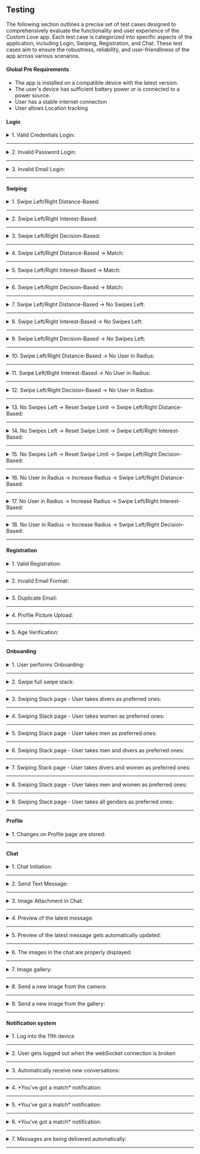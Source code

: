 ## Testing 
The following section outlines a precise set of test cases designed to comprehensively evaluate the functionality and user experience of the Custom Love app. Each test case is categorized into specific aspects of the application, including Login, Swiping, Registration, and Chat. These test cases aim to ensure the robustness, reliability, and user-friendliness of the app across various scenarios.

#### Global Pre Requirements
- The app is installed on a compatible device with the latest version.
- The user's device has sufficient battery power or is connected to a power source.
- User has a stable internet connection
- User allows Location tracking

#### Login
<!-- This is one Test Case section -->
<details>
<summary> 1. Valid Credentials Login: </summary>

###### Pre Requirement
- User is already registered on the platform.

###### Test
- Launch the application.
- Navigate to the login screen.
- Enter a valid email address in the email field.
- Enter the corresponding password in the password field.
- Click or tap the 'Sign In' button.

###### Post Requirement
- User's location is being tracked as per the app's functionality (verify if necessary).
- User's session is started and maintained.
- User can view and interact with the swiping stack.
- User's login state is persisted when navigating to different sections of the app or after minimizing the app.
</details>

---

<!-- End Test Case section -->

<!-- This is one Test Case section -->

<details>
<summary> 2. Invalid Password Login: </summary>

###### Pre Requirement
- User is already registered on the platform.

###### Test
- Enter the registered email address in the email field.
- Enter an incorrect password in the password field.
- Click the 'Sign In' button.

###### Post Requirement
- Display a "Wrong Password" pop-up notification.
</details>

---
<!-- End Test Case section -->

<!-- This is one Test Case section -->

<details>
<summary> 3. Invalid Email Login: </summary>

###### Pre Requirement
- No user registered with this email.

###### Test
- Enter email and password.
- Click the 'Sign In' button.

###### Post Requirement
- Display a "Wrong Email" pop-up notification.
</details>

---
<!-- End Test Case section -->


#### Swiping

<!-- This is one Test Case section -->

<details>
<summary> 1. Swipe Left/Right Distance-Based: </summary>

###### Pre Requirement
- User is logged in
- Swiping timer is expired

###### Test
- User clicks reject/like button

###### Post Requirement
- User sees new swipe card
- Swiping timer is reset
</details>

---
<!-- End Test Case section -->

<!-- This is one Test Case section -->
<details>
<summary> 2. Swipe Left/Right Interest-Based: </summary>

###### Pre Requirement
- User is logged in
- Swiping timer is expired

###### Test
- User clicks reject/like button

###### Post Requirement
- User sees new swipe card
- Swiping timer is reset
</details>

---
<!-- End Test Case section -->

<!-- This is one Test Case section -->

<details>
<summary> 3. Swipe Left/Right Decision-Based: </summary>

###### Pre Requirement
- User is logged in
- Swiping timer is expired

###### Test
- User clicks reject/like button

###### Post Requirement
- User sees new swipe card
- Swiping timer is reset
</details>

---
<!-- End Test Case section -->

<!-- This is one Test Case section -->

<details>
<summary> 4. Swipe Left/Right Distance-Based → Match: </summary>

###### Pre Requirement
- User is logged in
- Swiping timer is expired
- Other User liked this user

###### Test
- User clicks like button

###### Post Requirement
- User gets Notification that the other User liked him/her too
- User can discard
- User can open conversation
- Swiping timer is reset

</details>

---
<!-- End Test Case section -->



<!-- This is one Test Case section -->
<details>
<summary> 5. Swipe Left/Right Interest-Based → Match:</summary>

###### Pre Requirement
- User is logged in
- Swiping timer is expired
- Other User liked this user

###### Test
- User clicks like button

###### Post Requirement
- User gets Notification that the other User liked him/her too
- User can discard
- User can open conversation
- Swiping timer is reset

</details>

---
<!-- End Test Case section -->

<!-- This is one Test Case section -->
<details>
<summary> 6. Swipe Left/Right Decision-Based → Match: </summary>

###### Pre Requirement
- User is logged in
- Swiping timer is expired
- Other User liked this user

###### Test
- User clicks like button

###### Post Requirement
- User gets Notification that the other User liked him/her too
- User can discard
- User can open conversation
- Swiping timer is reset

</details>

---
<!-- End Test Case section -->

<!-- This is one Test Case section -->
<details>
<summary> 7. Swipe Left/Right Distance-Based → No Swipes Left: </summary>

###### Pre Requirement
- User is logged in
- Swiping timer is expired

###### Test
- User clicks reject/like button

###### Post Requirement
- User sees new card with the following text "Sorry - No Swipes Left"
- User can not swipe this card
</details>

---
<!-- End Test Case section -->

<!-- This is one Test Case section -->
<details>
<summary> 8. Swipe Left/Right Interest-Based → No Swipes Left: </summary>

###### Pre Requirement
- User is logged in
- Swiping timer is expired

###### Test
- User clicks reject/like button

###### Post Requirement
- User sees new card with the following text "Sorry - No Swipes Left"
- User can not swipe this card
</details>

---
<!-- End Test Case section -->


<!-- This is one Test Case section -->
<details>
<summary> 9. Swipe Left/Right Decision-Based → No Swipes Left: </summary>

###### Pre Requirement
- User is logged in
- Swiping timer is expired

###### Test
- User clicks reject/like button

###### Post Requirement
- User sees new card with the following text "Sorry - No Swipes Left"
- User can not swipe this card
</details>

---
<!-- End Test Case section -->

<!-- This is one Test Case section -->
<details>
<summary> 10. Swipe Left/Right Distance-Based → No User in Radius: </summary>

###### Pre Requirement
- User is logged in
- Swiping timer is expired

###### Test
- User clicks reject/like button

###### Post Requirement
- User sees card with the following text "No users in the area"
- User can not swipe this card
</details>

---
<!-- End Test Case section -->

<!-- This is one Test Case section -->
<details>
<summary> 11. Swipe Left/Right Interest-Based → No User in Radius: </summary>

###### Pre Requirement
- User is logged in
- Swiping timer is expired

###### Test
- User clicks reject/like button

###### Post Requirement
- User sees card with the following text "No users in the area"
- User can not swipe this card
</details>

---
<!-- End Test Case section -->


<!-- This is one Test Case section -->
<details>
<summary> 12. Swipe Left/Right Decision-Based → No User in Radius: </summary>

###### Pre Requirement
- User is logged in
- Swiping timer is expired

###### Test
- User clicks reject/like button

###### Post Requirement
- User sees card with the following text "No users in the area"
- User can not swipe this card
</details>

---
<!-- End Test Case section -->


<!-- This is one Test Case section -->
<details>
<summary> 13. No Swipes Left → Reset Swipe Limit → Swipe Left/Right Distance-Based: </summary>

###### Pre Requirement
- User is logged in
- User sees card with the following text "Sorry - No Swipes Left"

###### Test
- User is waiting one day

###### Post Requirement
- User gets swiping cards
</details>

---
<!-- End Test Case section -->

<!-- This is one Test Case section -->
<details>
<summary> 14. No Swipes Left → Reset Swipe Limit → Swipe Left/Right Interest-Based: </summary>

###### Pre Requirement
- User is logged in
- User sees card with the following text "Sorry - No Swipes Left"

###### Test
- User is waiting one day

###### Post Requirement
- User gets swiping cards
</details>

---
<!-- End Test Case section -->


<!-- This is one Test Case section -->
<details>
<summary> 15. No Swipes Left → Reset Swipe Limit → Swipe Left/Right Decision-Based: </summary>

###### Pre Requirement
- User is logged in
- User sees card with the following text "Sorry - No Swipes Left"

###### Test
- User is waiting one day

###### Post Requirement
- User gets swiping cards
</details>

---
<!-- End Test Case section -->


<!-- This is one Test Case section -->
<details>
<summary> 16. No User in Radius → Increase Radius → Swipe Left/Right Distance-Based:</summary>

###### Pre Requirement
- User is logged in
- User sees card with the following text "No users in the area"

###### Test
- User increases search radius

###### Post Requirement
- User gets swiping cards
</details>

---
<!-- End Test Case section -->


<!-- This is one Test Case section -->
<details>
<summary> 17. No User in Radius → Increase Radius → Swipe Left/Right Interest-Based: </summary>

###### Pre Requirement
- User is logged in
- User sees card with the following text "No users in the area"

###### Test
- User increases search radius

###### Post Requirement
- User gets swiping cards
</details>

---
<!-- End Test Case section -->

<!-- This is one Test Case section -->
<details>
<summary> 18. No User in Radius → Increase Radius → Swipe Left/Right Decision-Based: </summary>

###### Pre Requirement
- User is logged in
- User sees card with the following text "No users in the area"

###### Test
- User increases search radius

###### Post Requirement
- User gets swiping cards
</details>

---
<!-- End Test Case section -->

#### Registration

<!-- This is one Test Case section -->
<details>
<summary> 1. Valid Registration: </summary>

###### Pre Requirement
- User is not registered yet

###### Test
- User clicks on "Register now"
- Users Location gets fetched
- User clicks "Next"
- User sets a valid Search Radius
- User clicks "Next"
- User enters his First Name, Last Name, Email, Password
- User clicks "Next"
- User enters Gender, Preference, Birthday
- User clicks "Next"
- User sets Profile Pictures
- User clicks "Next"
- User sets interests between 3 and 5
- User clicks "Next"
- User sets Profile Bio
- User clicks "Next"
- User sees Profile summary
- User clicks "Submit"

###### Post Requirement
- User is now registered
- User sees the Onboarding page

</details>

---
<!-- End Test Case section -->


<!-- This is one Test Case section -->
<details>
<summary> 2. Invalid Email Format:</summary>

###### Pre Requirement
- User clicks on "Register now"
- App retrievs location
- User clicks on "Next"
- User sets search radius
- User clicks on "Next"
- User is on Profile Name page

###### Test
- User enters an invalid Email format
- User clicks "Next"

###### Post Requirement
- User gets "Invalid email format" notification 
- User is still on the Profile Name page

</details>

---
<!-- End Test Case section -->


<!-- This is one Test Case section -->
<details>
<summary> 3. Duplicate Email: </summary>

###### Pre Requirement
- User clicks on "Register now"
- App retrievs location
- User clicks on "Next"
- User sets search radius
- User clicks on "Next"
- User is on Profile Name page

###### Test
- User enters an already existing Email 
- User clicks "Next"

###### Post Requirement
- User gets "Email already exists" notification 
- User is still on the Profile Name page

</details>

---
<!-- End Test Case section -->

<!-- This is one Test Case section -->
<details>
<summary> 4. Profile Picture Upload: </summary>

###### Pre Requirement
- User clicks on "Register now"
- App retrievs location
- User clicks on "Next"
- User sets search radius
- User clicks on "Next" to Profile Pictures page

###### Test
- User clicks on image to upload image
- User uploads image

###### Post Requirement
- User sees image displayed on the Profile Pictures page

</details>

---
<!-- End Test Case section -->


<!-- This is one Test Case section -->
<details>
<summary> 5. Age Verification: </summary>

###### Pre Requirement
- User clicks on "Register now"
- App retrievs location
- User clicks on "Next"
- User sets search radius
- User clicks on "Next" to Profile Details Page

###### Test
- User clicks on Birtday
- User sees Calender to choose Date
- Only dates are choosable where the person is already 18
- User chooses date

###### Post Requirement
- User sees birthday on Profile Details page 

</details>

---
<!-- End Test Case section -->


#### Onboarding

<!-- This is one Test Case section -->
<details>
<summary> 1. User performs Onboarding: </summary>

###### Pre Requirement
- User has finished succesfully the registration

###### Test
- User sees "Welcome to CustomLove" page
- User clicks on next arrow
- User sees "What is CustomLove?" page
- User clicks on next arrow
- User sees "Its not About Looks!" page
- User clicks on next arrow
- User sees "Personalized Matches Await!"
- User clicks on next arrow
- User is on "Swiping Stack" page
- User swipes all users
- User sees "All Set!" page
- User clicks on next arrow
- User sees "Discover Your Match, Your Way!" page
- User clicks on next arrow
- User sees "Take Your Time to Connect" page
- User clicks on next arrow
- User sees "Limited Swipes, Unlimited Conections!" page
- User clicks on next arrow
- User sees "Congratulations!" page
- User clicks on "Done"

###### Post Requirement
- User finished the Onboarding
- User lands on his swiping page

</details>

---
<!-- End Test Case section -->


<!-- This is one Test Case section -->
<details>
<summary> 2. Swipe full swipe stack: </summary>

###### Pre Requirement
- User has finished succesfully the registration

###### Test
- User sees "Welcome to CustomLove" page
- User clicks on next arrow
- User sees "What is CustomLove?" page
- User clicks on next arrow
- User sees "Its not About Looks!" page
- User clicks on next arrow
- User sees "Personalized Matches Await!"
- User clicks on next arrow
- User is on "Swiping Stack" page
- User swipes one user
- User sees "All Set!" page
- User clicks on next arrow
- User sees "Discover Your Match, Your Way!" page
- User clicks on next arrow
- User sees "Take Your Time to Connect" page
- User clicks on next arrow
- User sees "Limited Swipes, Unlimited Conections!" page
- User clicks on next arrow
- User sees "Congratulations!" page
- User clicks on "Done"

###### Post Requirement
- User gets "Not so fast. You still have some cards to swipe." notification
- User can go back to the "Swiping Stack" page and swipe the remaining cards

</details>

---
<!-- End Test Case section -->

<!-- This is one Test Case section -->
<details>
<summary> 3. Swiping Stack page - User takes divers as preferred ones: </summary>

###### Pre Requirement
- User has selected divers as gender preferences and finished succesfully the registration

###### Test
- User sees "Welcome to CustomLove" page
- User clicks on next arrow
- User sees "What is CustomLove?" page
- User clicks on next arrow
- User sees "Its not About Looks!" page
- User clicks on next arrow
- User sees "Personalized Matches Await!"
- User clicks on next arrow
- User is on "Swiping Stack" page
- User sees a swipe card with a test user of the divers gender

###### Post Requirement
- User can swipe
- User is only suggested test users of the divers gender 

</details>

---
<!-- End Test Case section -->


<!-- This is one Test Case section -->
<details>
<summary> 4. Swiping Stack page - User takes women as preferred ones: </summary>

###### Pre Requirement
- User has selected women as gender preferences and finished succesfully the registration

###### Test
- User sees "Welcome to CustomLove" page
- User clicks on next arrow
- User sees "What is CustomLove?" page
- User clicks on next arrow
- User sees "Its not About Looks!" page
- User clicks on next arrow
- User sees "Personalized Matches Await!"
- User clicks on next arrow
- User is on "Swiping Stack" page
- User sees a swipe card with a test user of the women gender

###### Post Requirement
- User can swipe
- User is only suggested test users of the women gender 

</details>

---
<!-- End Test Case section -->


<!-- This is one Test Case section -->
<details>
<summary> 5. Swiping Stack page - User takes men as preferred ones: </summary>

###### Pre Requirement
- User has selected men as gender preferences and finished succesfully the registration

###### Test
- User sees "Welcome to CustomLove" page
- User clicks on next arrow
- User sees "What is CustomLove?" page
- User clicks on next arrow
- User sees "Its not About Looks!" page
- User clicks on next arrow
- User sees "Personalized Matches Await!"
- User clicks on next arrow
- User is on "Swiping Stack" page
- User sees a swipe card with a test user of the men gender

###### Post Requirement
- User can swipe
- User is only suggested test users of the men gender 

</details>

---
<!-- End Test Case section -->


<!-- This is one Test Case section -->
<details>
<summary> 6. Swiping Stack page - User takes men and divers as preferred ones: </summary>

###### Pre Requirement
- User has selected men and divers as gender preferences and finished succesfully the registration

###### Test
- User sees "Welcome to CustomLove" page
- User clicks on next arrow
- User sees "What is CustomLove?" page
- User clicks on next arrow
- User sees "Its not About Looks!" page
- User clicks on next arrow
- User sees "Personalized Matches Await!"
- User clicks on next arrow
- User is on "Swiping Stack" page
- User sees a swipe card with a test user of the men or divers gender

###### Post Requirement
- User can swipe
- User is only suggested test users of the men or divers gender 

</details>

---
<!-- End Test Case section -->


<!-- This is one Test Case section -->
<details>
<summary> 7. Swiping Stack page - User takes divers and women as preferred ones: </summary>

###### Pre Requirement
- User has selected women and divers as gender preferences and finished succesfully the registration

###### Test
- User sees "Welcome to CustomLove" page
- User clicks on next arrow
- User sees "What is CustomLove?" page
- User clicks on next arrow
- User sees "Its not About Looks!" page
- User clicks on next arrow
- User sees "Personalized Matches Await!"
- User clicks on next arrow
- User is on "Swiping Stack" page
- User sees a swipe card with a test user of the women or divers gender

###### Post Requirement
- User can swipe
- User is only suggested test users of the women or divers gender 

</details>

---
<!-- End Test Case section -->


<!-- This is one Test Case section -->
<details>
<summary> 8. Swiping Stack page - User takes men and women as preferred ones: </summary>

###### Pre Requirement
- User has selected men and women as gender preferences and finished succesfully the registration

###### Test
- User sees "Welcome to CustomLove" page
- User clicks on next arrow
- User sees "What is CustomLove?" page
- User clicks on next arrow
- User sees "Its not About Looks!" page
- User clicks on next arrow
- User sees "Personalized Matches Await!"
- User clicks on next arrow
- User is on "Swiping Stack" page
- User sees a swipe card with a test user of the men or women gender

###### Post Requirement
- User can swipe
- User is only suggested test users of the men or women gender 

</details>

---
<!-- End Test Case section -->


<!-- This is one Test Case section -->
<details>
<summary> 9. Swiping Stack page - User takes all genders as preferred ones: </summary>

###### Pre Requirement
- User has selected all genders preferred ones and finished succesfully the registration

###### Test
- User sees "Welcome to CustomLove" page
- User clicks on next arrow
- User sees "What is CustomLove?" page
- User clicks on next arrow
- User sees "Its not About Looks!" page
- User clicks on next arrow
- User sees "Personalized Matches Await!"
- User clicks on next arrow
- User is on "Swiping Stack" page
- User sees a swipe card with a test user of all genders

###### Post Requirement
- User can swipe
- User is suggested test users of all genders 

</details>

---
<!-- End Test Case section -->


#### Profile

<!-- This is one Test Case section -->
<details>
<summary> 1. Changes on Profile page are stored: </summary>

###### Pre Requirement
- User is logged in
- User navigates to the Profile page

###### Test
- User modifies his bio
- User clicks on "Confirm changes" 
- User clicks on "Logout"
- User logs in
- User navigates to Profile page

###### Post Requirement
- User sees his modified bio
 
</details>

---
<!-- End Test Case section -->


#### Chat

<!-- This is one Test Case section -->
<details>
<summary> 1. Chat Initiation: </summary>

###### Pre Requirement
- User clicks on "Chat"
- User sees his Matches
- User clicks on a Match

###### Test
- User clicks on text box and types a message
- User sends message

###### Post Requirement
- User sees message appearing in chat
</details>

---
<!-- End Test Case section -->


<!-- This is one Test Case section -->
<details>
<summary> 2. Send Text Message: </summary>

###### Pre Requirement
- User clicks on "Chat"
- User sees his Matches
- User clicks on a Match

###### Test
- User clicks on text box and types a message
- User sends message

###### Post Requirement
- User sees message appearing in chat
</details>

---
<!-- End Test Case section -->


<!-- This is one Test Case section -->
<details>
<summary> 3. Image Attachment in Chat: </summary>

###### Pre Requirement
- User clicks on "Chat"
- User sees his Matches
- User clicks on a Match

###### Test
- User clicks on "image" icon to send a picture
- User chooses an image
- User sends image

###### Post Requirement
- User sees image appearing in chat
</details>

---
<!-- End Test Case section -->


<!-- This is one Test Case section -->
<details>
<summary> 4. Preview of the latest message: </summary>

###### Pre Requirement
- User is logged in, has a conversation with someone

###### Test
- Under the name of each recipient, there should be a message (or part of a message) shown

###### Post Requirement
- The message displayed is really the latest message in that conversation
- If the message is longer than 40 characters, it is abbreviated with *...*
- If there are no messages in the conversation, *no messages* is displayed

</details>

---
<!-- End Test Case section -->

<!-- This is one Test Case section -->
<details>
<summary> 5. Preview of the latest message gets automatically updated: </summary>

###### Pre Requirement
- User is logged in, has a conversation with someone (person x)

###### Test
- Under the name of each recipient, there should be a message (or part of a message) shown
- Person x sends the user a message

###### Post Requirement
- The message preview should be automatically updated

</details>

---
<!-- End Test Case section -->

<!-- This is one Test Case section -->
<details>
<summary> 6. The images in the chat are properly displayed: </summary>

###### Pre Requirement
- User is logged in, has a conversation with someone (person x)
- User previews a conversation with person x
- Person X sends a picture

###### Test
- Wait for the image to be received by the end device

###### Post Requirement
- The picture is displayed with no overflow and it does not cripple any chat functionalities (like scrolling)

</details>

---
<!-- End Test Case section -->

<!-- This is one Test Case section -->
<details>
<summary> 7. Image gallery: </summary>

###### Pre Requirement
- User is logged in, has a conversation with someone (person x)
- User previews a conversation with person x
- Person X sends a picture

###### Test
- Wait for the image to be received by the end device
- Click on the image

###### Post Requirement
- The picture is displayed in a gallery view, so that the user can see the whole image

</details>

---
<!-- End Test Case section -->

<!-- This is one Test Case section -->
<details>
<summary> 8. Send a new image from the camera: </summary>

###### Pre Requirement
- User is logged in, has a conversation with someone (person x)
- User previews a conversation with person x

###### Test
- Send a picture newly taken from the camera

###### Post Requirement
- The picture is delivered to both users

</details>

---
<!-- End Test Case section -->

<!-- This is one Test Case section -->
<details>
<summary> 9. Send a new image from the gallery: </summary>

###### Pre Requirement
- User is logged in, has a conversation with someone (person x)
- User previews a conversation with person x

###### Test
- Send a picture from the gallery

###### Post Requirement
- The picture is delivered to both users

</details>

---
<!-- End Test Case section -->

#### Notification system

<!-- This is one Test Case section -->
<details>
<summary> 1. Log into the 11th device </summary>

###### Pre Requirement
- User is logged in, in 10 sessions

###### Test
- User logs in, in the 11th session

###### Post Requirement
- Oldest session of the User gets closed

</details>

---
<!-- End Test Case section -->

<!-- This is one Test Case section -->
<details>
<summary> 2. User gets logged out when the webSocket connection is broken </summary>

###### Pre Requirement
- User is logged in
- Somehow the backend is no more reachable

###### Test
- Wait approximately 10s.

###### Post Requirement
- The user is automatically logged out

</details>

---
<!-- End Test Case section -->

<!-- This is one Test Case section -->
<details>
<summary> 3. Automatically receive new conversations: </summary>

###### Pre Requirement
- User is logged in, has a match with someone (person x)

###### Test
- Person x starts a conversation with the user

###### Post Requirement
- User sees the newly open conversation without manually refreshing the app

</details>

---
<!-- End Test Case section -->

<!-- This is one Test Case section -->
<details>
<summary> 4. *You've got a match* notification: </summary>

###### Pre Requirement
- User is logged in, has already liked someone (person x)

###### Test
- Person x likes the user

###### Post Requirement
- User sees a notification about the new match

</details>

---
<!-- End Test Case section -->


<!-- End Test Case section -->

<!-- This is one Test Case section -->
<details>
<summary> 5. *You've got a match* notification: </summary>

###### Pre Requirement
- User sees a notification about the new match

###### Test
- Click "Say Hi"

###### Post Requirement
- Chat page is shown 
- Created conversation with the new match

</details>

---
<!-- End Test Case section -->

<!-- End Test Case section -->

<!-- This is one Test Case section -->
<details>
<summary> 6. *You've got a match* notification: </summary>

###### Pre Requirement
- User sees a notification about the new match

###### Test
- Click "Dismiss"

###### Post Requirement
- Swipe page is shown 
- New match visible on chat page 

</details>

---
<!-- End Test Case section -->
<!-- This is one Test Case section -->
<details>
<summary> 7. Messages are being delivered automatically: </summary>

###### Pre Requirement
- User is logged in, has a conversation with someone (person x)

###### Test
- Person x sends the user a message

###### Post Requirement
- User sees receives the message without having to refresh the app

</details>

---
<!-- End Test Case section -->